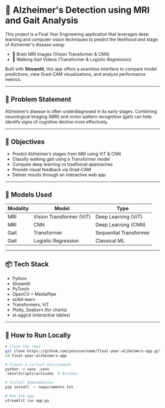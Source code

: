 # 🧠 Alzheimer's Detection using MRI and Gait Analysis

This project is a Final Year Engineering application that leverages deep learning and computer vision techniques to predict the likelihood and stage of Alzheimer's disease using:

- 🧠 Brain MRI images (Vision Transformer & CNN)
- 🏃 Walking Gait Videos (Transformer & Logistic Regression)

Built with **Streamlit**, this app offers a seamless interface to compare model predictions, view Grad-CAM visualizations, and analyze performance metrics.

---

## 🎯 Problem Statement

Alzheimer’s disease is often underdiagnosed in its early stages. Combining neurological imaging (MRI) and motor pattern recognition (gait) can help identify signs of cognitive decline more effectively.

---

## 🎯 Objectives

- Predict Alzheimer’s stages from MRI using ViT & CNN
- Classify walking gait using a Transformer model
- Compare deep learning vs traditional approaches
- Provide visual feedback via Grad-CAM
- Deliver results through an interactive web app

---

## 🧠 Models Used

| Modality | Model                   | Type                  |
|----------|-------------------------|------------------------|
| MRI      | Vision Transformer (ViT) | Deep Learning (ViT)   |
| MRI      | CNN                      | Deep Learning (CNN)   |
| Gait     | Transformer              | Sequential Transformer |
| Gait     | Logistic Regression      | Classical ML           |

---

## 📦 Tech Stack

- Python
- Streamlit
- PyTorch
- OpenCV + MediaPipe
- scikit-learn
- Transformers, ViT
- Plotly, Seaborn (for charts)
- st-aggrid (interactive tables)

---

## 🧪 How to Run Locally

```bash
# Clone the repo
git clone https://github.com/yourusername/final-year-alzheimers-app.git
cd final-year-alzheimers-app

# Create a virtual environment
python -m venv .venv
.venv\Scripts\activate  # Windows

# Install dependencies
pip install -r requirements.txt

# Run the app
streamlit run app.py
